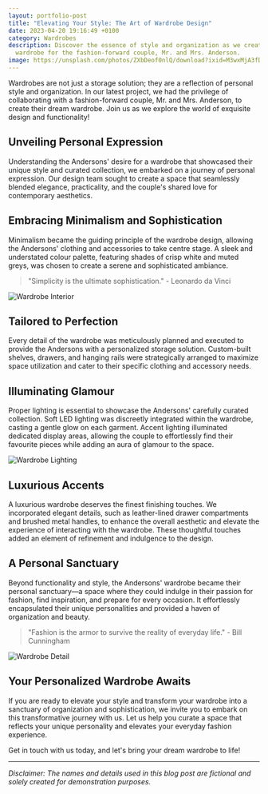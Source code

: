 ```yaml
---
layout: portfolio-post
title: "Elevating Your Style: The Art of Wardrobe Design"
date: 2023-04-20 19:16:49 +0100
category: Wardrobes
description: Discover the essence of style and organization as we create a dream
  wardrobe for the fashion-forward couple, Mr. and Mrs. Anderson.
image: https://unsplash.com/photos/ZXbDeof0nlQ/download?ixid=M3wxMjA3fDB8MXxhbGx8fHx8fHx8fHwxNjg3MTE3NDU3fA&force=true&w=1920
---
```

Wardrobes are not just a storage solution; they are a reflection of personal style and organization. In our latest project, we had the privilege of collaborating with a fashion-forward couple, Mr. and Mrs. Anderson, to create their dream wardrobe. Join us as we explore the world of exquisite design and functionality!

## Unveiling Personal Expression

Understanding the Andersons' desire for a wardrobe that showcased their unique style and curated collection, we embarked on a journey of personal expression. Our design team sought to create a space that seamlessly blended elegance, practicality, and the couple's shared love for contemporary aesthetics.

## Embracing Minimalism and Sophistication

Minimalism became the guiding principle of the wardrobe design, allowing the Andersons' clothing and accessories to take centre stage. A sleek and understated colour palette, featuring shades of crisp white and muted greys, was chosen to create a serene and sophisticated ambiance.

> "Simplicity is the ultimate sophistication." - Leonardo da Vinci

![Wardrobe Interior](https://unsplash.com/photos/SC8UVfz9O4g/download?ixid=M3wxMjA3fDB8MXxzZWFyY2h8MTF8fHdhcmRyb2Jlc3xlbnwwfHx8fDE2ODcwODM1ODZ8MA&force=true&w=1920)

## Tailored to Perfection

Every detail of the wardrobe was meticulously planned and executed to provide the Andersons with a personalized storage solution. Custom-built shelves, drawers, and hanging rails were strategically arranged to maximize space utilization and cater to their specific clothing and accessory needs.

## Illuminating Glamour

Proper lighting is essential to showcase the Andersons' carefully curated collection. Soft LED lighting was discreetly integrated within the wardrobe, casting a gentle glow on each garment. Accent lighting illuminated dedicated display areas, allowing the couple to effortlessly find their favourite pieces while adding an aura of glamour to the space.

![Wardrobe Lighting](https://unsplash.com/photos/1dJfljc2tBk/download?ixid=M3wxMjA3fDB8MXxzZWFyY2h8MTB8fHdhcmRyb2JlfGVufDB8fHx8MTY4NzExMTg4MXww&force=true&w=1920)

## Luxurious Accents

A luxurious wardrobe deserves the finest finishing touches. We incorporated elegant details, such as leather-lined drawer compartments and brushed metal handles, to enhance the overall aesthetic and elevate the experience of interacting with the wardrobe. These thoughtful touches added an element of refinement and indulgence to the design.

## A Personal Sanctuary

Beyond functionality and style, the Andersons' wardrobe became their personal sanctuary—a space where they could indulge in their passion for fashion, find inspiration, and prepare for every occasion. It effortlessly encapsulated their unique personalities and provided a haven of organization and beauty.

> "Fashion is the armor to survive the reality of everyday life." - Bill Cunningham

![Wardrobe Detail](https://unsplash.com/photos/mpP3o5q0Opg/download?ixid=M3wxMjA3fDB8MXxzZWFyY2h8MTB8fG1vZGVybiUyMHdhcmRyb2JlfGVufDB8fHx8MTY4NzExNzU4MHww&force=true&w=1920)

## Your Personalized Wardrobe Awaits

If you are ready to elevate your style and transform your wardrobe into a sanctuary of organization and sophistication, we invite you to embark on this transformative journey with us. Let us help you curate a space that reflects your unique personality and elevates your everyday fashion experience.

Get in touch with us today, and let's bring your dream wardrobe to life!

- - -

*Disclaimer: The names and details used in this blog post are fictional and solely created for demonstration purposes.*